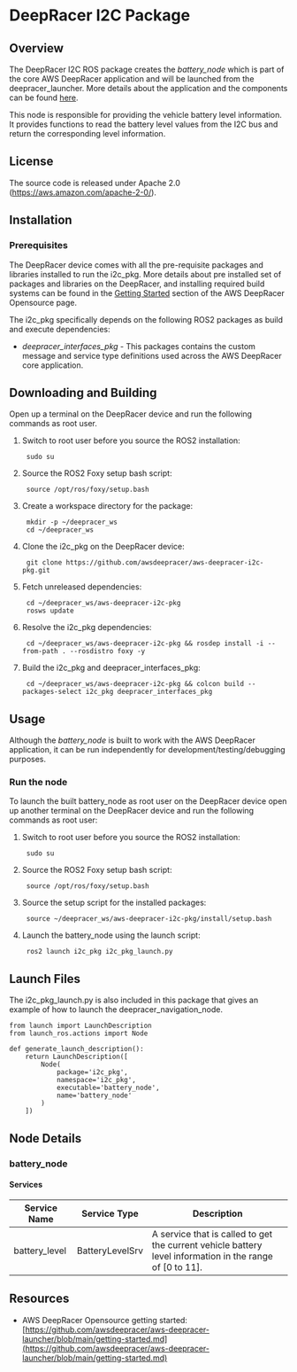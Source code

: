 # DeepRacer I2C Package

## Overview

The DeepRacer I2C ROS package creates the *battery_node* which is part of the core AWS DeepRacer application and will be launched from the deepracer_launcher. More details about the application and the components can be found [here](https://github.com/awsdeepracer/aws-deepracer-launcher).

This node is responsible for providing the vehicle battery level information. It provides functions to read the battery level values from the I2C bus and return the corresponding level information. 

## License

The source code is released under Apache 2.0 (https://aws.amazon.com/apache-2-0/).

## Installation

### Prerequisites

The DeepRacer device comes with all the pre-requisite packages and libraries installed to run the i2c_pkg. More details about pre installed set of packages and libraries on the DeepRacer, and installing required build systems can be found in the [Getting Started](https://github.com/awsdeepracer/aws-deepracer-launcher/blob/main/getting-started.md) section of the AWS DeepRacer Opensource page.

The i2c_pkg specifically depends on the following ROS2 packages as build and execute dependencies:

* *deepracer_interfaces_pkg* - This packages contains the custom message and service type definitions used across the AWS DeepRacer core application.

## Downloading and Building

Open up a terminal on the DeepRacer device and run the following commands as root user.

1. Switch to root user before you source the ROS2 installation:

        sudo su

1. Source the ROS2 Foxy setup bash script:

        source /opt/ros/foxy/setup.bash 

1. Create a workspace directory for the package:

        mkdir -p ~/deepracer_ws
        cd ~/deepracer_ws

1. Clone the i2c_pkg on the DeepRacer device:

        git clone https://github.com/awsdeepracer/aws-deepracer-i2c-pkg.git

1. Fetch unreleased dependencies:

        cd ~/deepracer_ws/aws-deepracer-i2c-pkg
        rosws update

1. Resolve the i2c_pkg dependencies:

        cd ~/deepracer_ws/aws-deepracer-i2c-pkg && rosdep install -i --from-path . --rosdistro foxy -y

1. Build the i2c_pkg and deepracer_interfaces_pkg:

        cd ~/deepracer_ws/aws-deepracer-i2c-pkg && colcon build --packages-select i2c_pkg deepracer_interfaces_pkg

## Usage

Although the *battery_node* is built to work with the AWS DeepRacer application, it can be run independently for development/testing/debugging purposes.

### Run the node

To launch the built battery_node as root user on the DeepRacer device open up another terminal on the DeepRacer device and run the following commands as root user:

1. Switch to root user before you source the ROS2 installation:

        sudo su

1. Source the ROS2 Foxy setup bash script:

        source /opt/ros/foxy/setup.bash 

1. Source the setup script for the installed packages:

        source ~/deepracer_ws/aws-deepracer-i2c-pkg/install/setup.bash

1. Launch the battery_node using the launch script:

        ros2 launch i2c_pkg i2c_pkg_launch.py

## Launch Files

The  i2c_pkg_launch.py is also included in this package that gives an example of how to launch the deepracer_navigation_node.

    from launch import LaunchDescription
    from launch_ros.actions import Node

    def generate_launch_description():
        return LaunchDescription([
            Node(
                package='i2c_pkg',
                namespace='i2c_pkg',
                executable='battery_node',
                name='battery_node'
            )
        ])

## Node Details

### battery_node

#### Services

| Service Name | Service Type | Description |
| ---------- | ------------ | ----------- |
| battery_level|BatteryLevelSrv|A service that is called to get the current vehicle battery level information in the range of [0 to 11].|

## Resources

* AWS DeepRacer Opensource getting started: [https://github.com/awsdeepracer/aws-deepracer-launcher/blob/main/getting-started.md](https://github.com/awsdeepracer/aws-deepracer-launcher/blob/main/getting-started.md)
